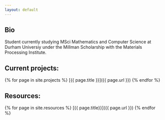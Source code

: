 ```yaml
---
layout: default
---
```


## Bio

Student currently studying MSci Mathematics and Computer Science at Durham Universiy under the Millman Scholarship with the Materials Processing Institute.

## Current projects:

{% for page in site.projects %}
[{{ page.title }}]({{ page.url }})
{% endfor %}

## Resources:

{% for page in site.resources %}
[{{ page.title}}]({{ page.url }})
{% endfor %}
